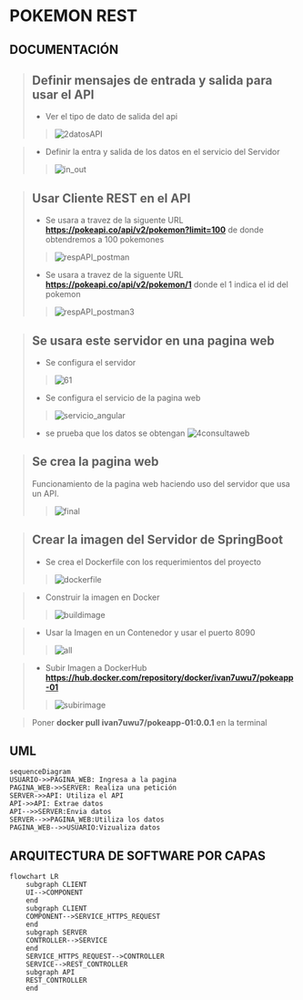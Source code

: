 # POKEMON REST

## DOCUMENTACIÓN

> ## Definir mensajes de entrada y salida para usar el API
> - Ver el tipo de dato de salida del api 
>> ![2datosAPI](https://user-images.githubusercontent.com/23283111/183944090-f76fb745-bcaf-4ad7-aa78-89a120950fb1.png)

> - Definir la entra y salida de los datos en el servicio del Servidor
>> ![in_out](https://user-images.githubusercontent.com/23283111/183944297-8acaf055-c59d-4208-8ebe-93c0f53922cb.png)

##

> ## Usar Cliente REST en el API
> - Se usara a travez de la siguente URL **https://pokeapi.co/api/v2/pokemon?limit=100** de donde obtendremos a 100 pokemones
>> ![respAPI_postman](https://user-images.githubusercontent.com/23283111/183945782-56615d87-502f-48d8-a14a-d92ed8658284.png)
> - Se usara a travez de la siguente URL **https://pokeapi.co/api/v2/pokemon/1** donde el 1 indica el id del pokemon
>> ![respAPI_postman3](https://user-images.githubusercontent.com/23283111/183945971-07e8ce54-4bed-443e-a5ae-d5eafd8a4b15.png)

##

> ## Se usara este servidor en una pagina web
> - Se configura el servidor
>> ![61](https://user-images.githubusercontent.com/23283111/183946224-cb191fa5-86bf-49a0-8dc3-11e77bb0d3a3.png)
> - Se configura el servicio de la pagina web
>> ![servicio_angular](https://user-images.githubusercontent.com/23283111/183946315-b40d38c6-9c22-4c21-b59f-5530bf9a0057.png)
> - se prueba que los datos se obtengan
> ![4consultaweb](https://user-images.githubusercontent.com/23283111/183946457-6b9617ca-f80f-4b02-bfb0-6a840ad9aa9d.png)

##

> ## Se crea la pagina web
> Funcionamiento de la pagina web haciendo uso del servidor que usa un API.
>> ![final](https://user-images.githubusercontent.com/23283111/183946707-63f7de78-a27c-4b98-a499-e5205c224681.png)

##

> ## Crear la imagen del Servidor de SpringBoot
> - Se crea el Dockerfile con los requerimientos del proyecto
>> ![dockerfile](https://user-images.githubusercontent.com/23283111/184023145-66165e68-ddb7-420c-a3ea-d851d2223afd.png)

> - Construir la imagen en Docker
>> ![buildimage](https://user-images.githubusercontent.com/23283111/184023246-bc038319-1eb2-4c5f-9552-6efd0b529d08.png)

> - Usar la Imagen en un Contenedor y usar el puerto 8090
>> ![all](https://user-images.githubusercontent.com/23283111/184023507-5a52425c-032c-4085-b45a-492860e51c8f.png)


> - Subir Imagen a DockerHub **https://hub.docker.com/repository/docker/ivan7uwu7/pokeapp-01**
>> ![subirimage](https://user-images.githubusercontent.com/23283111/184023340-6c6185c8-4ede-470f-97bf-08ea12a79dce.png)

> Poner **docker pull ivan7uwu7/pokeapp-01:0.0.1** en la terminal

##

## UML

```mermaid
sequenceDiagram
USUARIO->>PAGINA_WEB: Ingresa a la pagina
PAGINA_WEB->>SERVER: Realiza una petición
SERVER->>API: Utiliza el API
API->>API: Extrae datos
API-->>SERVER:Envia datos
SERVER-->>PAGINA_WEB:Utiliza los datos
PAGINA_WEB-->>USUARIO:Vizualiza datos
```
##

## ARQUITECTURA DE SOFTWARE POR CAPAS

```mermaid
flowchart LR
    subgraph CLIENT
    UI-->COMPONENT
    end
    subgraph CLIENT
    COMPONENT-->SERVICE_HTTPS_REQUEST
    end
    subgraph SERVER
    CONTROLLER-->SERVICE
    end
    SERVICE_HTTPS_REQUEST-->CONTROLLER
    SERVICE-->REST_CONTROLLER
    subgraph API
    REST_CONTROLLER
    end
```

